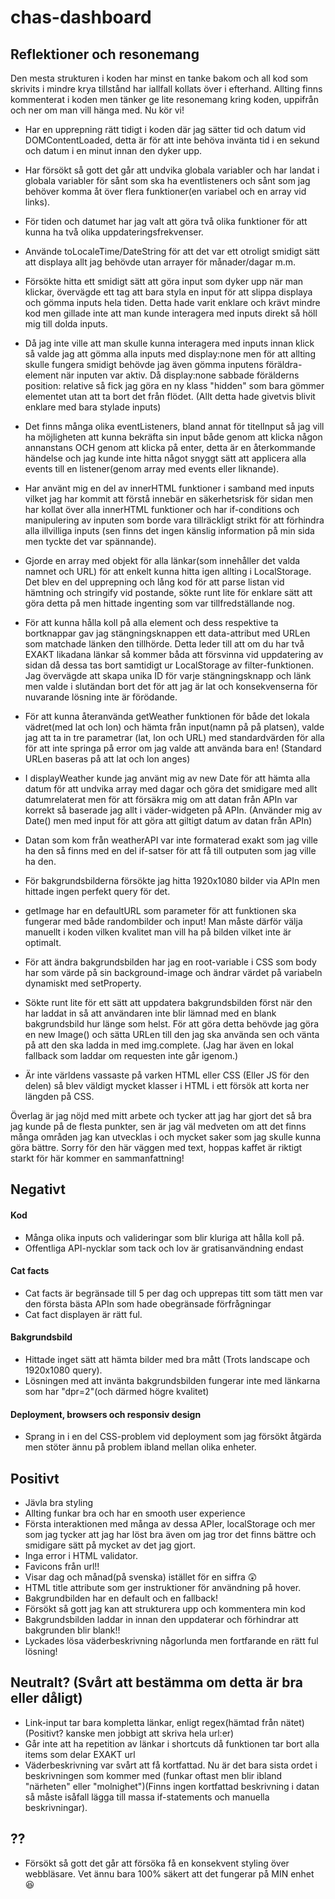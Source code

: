 # chas-dashboard

## Reflektioner och resonemang
Den mesta strukturen i koden har minst en tanke bakom och all kod som skrivits i mindre krya tillstånd har iallfall kollats över i efterhand. Allting finns kommenterat i koden men tänker ge lite resonemang kring koden, uppifrån och ner om man vill hänga med. Nu kör vi!

* Har en upprepning rätt tidigt i koden där jag sätter tid och datum vid DOMContentLoaded, detta är för att inte behöva invänta tid i en sekund och datum i en minut innan den dyker upp.
* Har försökt så gott det går att undvika globala variabler och har landat i globala variabler för sånt som ska ha eventlisteners och sånt som jag behöver komma åt över flera funktioner(en variabel och en array vid links).
* För tiden och datumet har jag valt att göra två olika funktioner för att kunna ha två olika uppdateringsfrekvenser.
* Använde toLocaleTime/DateString för att det var ett otroligt smidigt sätt att displaya allt jag behövde utan arrayer för månader/dagar m.m.
* Försökte hitta ett smidigt sätt att göra input som dyker upp när man klickar, övervägde ett tag att bara styla en input för att slippa displaya och gömma inputs hela tiden. Detta hade varit enklare och krävt mindre kod men gillade inte att man kunde interagera med inputs direkt så höll mig till dolda inputs.
* Då jag inte ville att man skulle kunna interagera med inputs innan klick så valde jag att gömma alla inputs med display:none men för att allting skulle fungera smidigt behövde jag även gömma inputens föräldra-element när inputen var aktiv. Då display:none sabbade förälderns position: relative så fick jag göra en ny klass "hidden" som bara gömmer elementet utan att ta bort det från flödet. (Allt detta hade givetvis blivit enklare med bara stylade inputs)
* Det finns många olika eventListeners, bland annat för titelInput så jag vill ha möjligheten att kunna bekräfta sin input både genom att klicka någon annanstans OCH genom att klicka på enter, detta är en återkommande händelse och jag kunde inte hitta något snyggt sätt att applicera alla events till en listener(genom array med events eller liknande).
* Har använt mig en del av innerHTML funktioner i samband med inputs vilket jag har kommit att förstå innebär en säkerhetsrisk för sidan men har kollat över alla innerHTML funktioner och har if-conditions och manipulering av inputen som borde vara tillräckligt strikt för att förhindra alla illvilliga inputs (sen finns det ingen känslig information på min sida men tyckte det var spännande).
* Gjorde en array med objekt för alla länkar(som innehåller det valda namnet och URL) för att enkelt kunna hitta igen allting i LocalStorage. Det blev en del upprepning och lång kod för att parse listan vid hämtning och stringify vid postande, sökte runt lite för enklare sätt att göra detta på men hittade ingenting som var tillfredställande nog.
* För att kunna hålla koll på alla element och dess respektive ta bortknappar gav jag stängningsknappen ett data-attribut med URLen som matchade länken den tillhörde. Detta leder till att om du har två EXAKT likadana länkar så kommer båda att försvinna vid uppdatering av sidan då dessa tas bort samtidigt ur LocalStorage av filter-funktionen. Jag övervägde att skapa unika ID för varje stängningsknapp och länk men valde i slutändan bort det för att jag är lat och konsekvenserna för nuvarande lösning inte är förödande.
* För att kunna återanvända getWeather funktionen för både det lokala vädret(med lat och lon) och hämta från input(namn på på platsen), valde jag att ta in tre parametrar (lat, lon och URL) med standardvärden för alla för att inte springa på error om jag valde att använda bara en! (Standard URLen baseras på att lat och lon anges)
* I displayWeather kunde jag använt mig av new Date för att hämta alla datum för att undvika array med dagar och göra det smidigare med allt datumrelaterat men för att försäkra mig om att datan från APIn var korrekt så baserade jag allt i väder-widgeten på APIn. (Använder mig av Date() men med input för att göra att giltigt datum av datan från APIn)
* Datan som kom från weatherAPI var inte formaterad exakt som jag ville ha den så finns med en del if-satser för att få till outputen som jag ville ha den.
* För bakgrundsbilderna försökte jag hitta 1920x1080 bilder via APIn men hittade ingen perfekt query för det.
* getImage har en defaultURL som parameter för att funktionen ska fungerar med både randombilder och input! Man måste därför välja manuellt i koden vilken kvalitet man vill ha på bilden vilket inte är optimalt.
* För att ändra bakgrundsbilden har jag en root-variable i CSS som body har som värde på sin background-image och ändrar värdet på variabeln dynamiskt med setProperty.
* Sökte runt lite för ett sätt att uppdatera bakgrundsbilden först när den har laddat in så att användaren inte blir lämnad med en blank bakgrundsbild hur länge som helst. För att göra detta behövde jag göra en new Image() och sätta URLen till den jag ska använda sen och vänta på att den ska ladda in med img.complete. (Jag har även en lokal fallback som laddar om requesten inte går igenom.)

* Är inte världens vassaste på varken HTML eller CSS (Eller JS för den delen) så blev väldigt mycket klasser i HTML i ett försök att korta ner längden på CSS.

Överlag är jag nöjd med mitt arbete och tycker att jag har gjort det så bra jag kunde på de flesta punkter, sen är jag väl medveten om att det finns många områden jag kan utvecklas i och mycket saker som jag skulle kunna göra bättre. Sorry för den här väggen med text, hoppas kaffet är riktigt starkt för här kommer en sammanfattning!

## Negativt
#### Kod
* Många olika inputs och valideringar som blir kluriga att hålla koll på.
* Offentliga API-nycklar som tack och lov är gratisanvändning endast
#### Cat facts
* Cat facts är begränsade till 5 per dag och upprepas titt som tätt men var den första bästa APIn som hade obegränsade förfrågningar
* Cat fact displayen är rätt ful.

#### Bakgrundsbild
* Hittade inget sätt att hämta bilder med bra mått (Trots landscape och 1920x1080 query).
* Lösningen med att invänta bakgrundsbilden fungerar inte med länkarna som har "dpr=2"(och därmed högre kvalitet)
#### Deployment, browsers och responsiv design
* Sprang in i en del CSS-problem vid deployment som jag försökt åtgärda men stöter ännu på problem ibland mellan olika enheter.

## Positivt
* Jävla bra styling
* Allting funkar bra och har en smooth user experience
* Första interaktionen med många av dessa APIer, localStorage och mer som jag tycker att jag har löst bra även om jag tror det finns bättre och smidigare sätt på mycket av det jag gjort.
* Inga error i HTML validator.
* Favicons från url!!
* Visar dag och månad(på svenska) istället för en siffra 😲
* HTML title attribute som ger instruktioner för användning på hover.
* Bakgrundbilden har en default och en fallback!
* Försökt så gott jag kan att strukturera upp och kommentera min kod
* Bakgrundsbilden laddar in innan den uppdaterar och förhindrar att bakgrunden blir blank!!
* Lyckades lösa väderbeskrivning någorlunda men fortfarande en rätt ful lösning!

## Neutralt? (Svårt att bestämma om detta är bra eller dåligt)
* Link-input tar bara kompletta länkar, enligt regex(hämtad från nätet)(Positivt? kanske men jobbigt att skriva hela url:er)
* Går inte att ha repetition av länkar i shortcuts då funktionen tar bort alla items som delar EXAKT url
* Väderbeskrivning var svårt att få kortfattad. Nu är det bara sista ordet i beskrivningen som kommer med (funkar oftast men blir ibland "närheten" eller "molnighet")(Finns ingen kortfattad beskrivning i datan så måste isåfall lägga till massa if-statements och manuella beskrivningar).

## ??
* Försökt så gott det går att försöka få en konsekvent styling över webbläsare. Vet ännu bara 100% säkert att det fungerar på MIN enhet 😆
